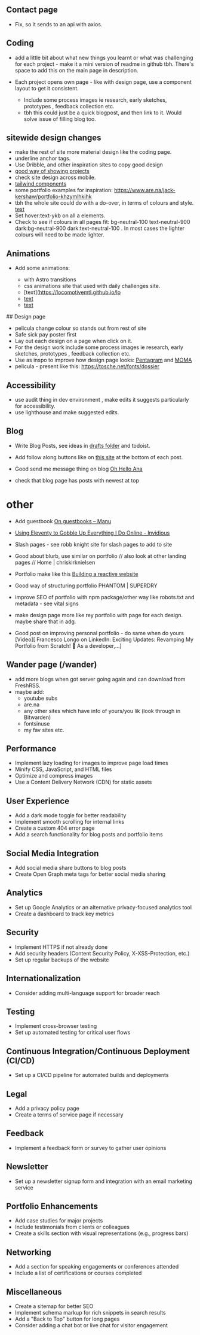 ## Contact page

- Fix, so it sends to an api with axios.

## Coding

- add a little bit about what new things you learnt or what was challenging for each project - make it a mini version of readme in github tbh. There's space to add this on the main page in description.
- Each project opens own page - like with design page, use a component layout to get it consistent.

  - Include some process images ie research, early sketches, prototypes , feedback collection etc.
  - tbh this could just be a quick blogpost, and then link to it. Would solve issue of filling blog too.

## sitewide design changes

- make the rest of site more material design like the coding page.
- underline anchor tags.
- Use Dribble, and other inspiration sites to copy good design
- [good way of showing projects](https://ohamidux.com/work)
- check site design across mobile.
- [tailwind components ](https://floatui.com/)
- some portfolio examples for inspiration: https://www.are.na/jack-kershaw/portfolio-khzymlhkihk
- tbh the whole site could do with a do-over, in terms of colours and style.
  [text](https://graphicdesignjunction.com/2024/06/how-to-modernize-your-website/?utm_source=vero&utm_medium=email&utm_content=control&utm_campaign=20240605%20Insider%20%28Sponsored%20by%20DMI%29&utm_term=Newsletter#N6)
- Set hover:text-ykb on all a elements.
- Check to see if colours in all pages fit: bg-neutral-100 text-neutral-900 dark:bg-neutral-900 dark:text-neutral-100 . In most cases the lighter colours will need to be made lighter.

## Animations

- Add some animations:

  - with Astro transitions
  - css animations site that used with daily challenges site.
  - [text](https://locomotivemtl.github.io/lo
  - [text](https://gsap.com/scroll/)
  - [text](http://michalsnik.github.io/aos/)

## Design page

- pelicula change colour so stands out from rest of site
- Safe sick pay poster first
- Lay out each design on a page when click on it.
- For the design work include some process images ie research, early sketches, prototypes , feedback collection etc.
- Use as inspo to improve how design page looks: [Pentagram](https://www.pentagram.com/) and [MOMA](https://www.moma.org/calendar/exhibitions/5657s)
- pelicula - present like this: https://tosche.net/fonts/dossier

## Accessibility

- use audit thing in dev environment , make edits it suggests particularly for accessibility.
- use lighthouse and make suggested edits.

## Blog

- Write Blog Posts, see ideas in [drafts folder](src/pages/blog/_drafts) and todoist.
- Add follow along buttons like on [this site](https://manuelmoreale.com/pb-simone-silvestroni) at the bottom of each post.

- Good send me message thing on blog [Oh Hello Ana](https://ohhelloana.blog/i-want-it-all/)
- check that blog page has posts with newest at top

# other

- Add guestbook [On guestbooks – Manu](https://manuelmoreale.com/@/page/25583Thdp8L1dO0C)

- [Using Eleventy to Gobble Up Everything I Do Online - Invidious](https://yewtu.be/watch?v=e_87IF7KGgo)

- Slash pages - see robb knight site for slash pages to add to site

- Good about blurb, use similar on portfolio // also look at other landing pages // Home | chriskirknielsen

- Portfolio make like this [Building a reactive website](https://feedpress.me/link/23795/16619744/building-a-reactive-website)

- Good way of structuring portfolio PHANTOM | SUPERDRY

- improve SEO of portfolio with npm package/other way like robots.txt and metadata - see vital signs

- make design page more like rey portfolio with page for each design. maybe share that in adg.

- Good post on improving personal portfolio - do same when do yours [Video][ Francesco Longo on LinkedIn: Exciting Updates: Revamping My Portfolio from Scratch! 🚀 As a developer,…]

## Wander page (/wander)

- add more blogs when got server going again and can download from FreshRSS.
- maybe add:
  - youtube subs
  - are.na
  - any other sites which have info of yours/you lik (look through in Bitwarden)
  - fontsinuse
  - my fav sites etc.

## Performance

- Implement lazy loading for images to improve page load times
- Minify CSS, JavaScript, and HTML files
- Optimize and compress images
- Use a Content Delivery Network (CDN) for static assets

## User Experience

- Add a dark mode toggle for better readability
- Implement smooth scrolling for internal links
- Create a custom 404 error page
- Add a search functionality for blog posts and portfolio items

## Social Media Integration

- Add social media share buttons to blog posts
- Create Open Graph meta tags for better social media sharing

## Analytics

- Set up Google Analytics or an alternative privacy-focused analytics tool
- Create a dashboard to track key metrics

## Security

- Implement HTTPS if not already done
- Add security headers (Content Security Policy, X-XSS-Protection, etc.)
- Set up regular backups of the website

## Internationalization

- Consider adding multi-language support for broader reach

## Testing

- Implement cross-browser testing
- Set up automated testing for critical user flows

## Continuous Integration/Continuous Deployment (CI/CD)

- Set up a CI/CD pipeline for automated builds and deployments

## Legal

- Add a privacy policy page
- Create a terms of service page if necessary

## Feedback

- Implement a feedback form or survey to gather user opinions

## Newsletter

- Set up a newsletter signup form and integration with an email marketing service

## Portfolio Enhancements

- Add case studies for major projects
- Include testimonials from clients or colleagues
- Create a skills section with visual representations (e.g., progress bars)

## Networking

- Add a section for speaking engagements or conferences attended
- Include a list of certifications or courses completed

## Miscellaneous

- Create a sitemap for better SEO
- Implement schema markup for rich snippets in search results
- Add a "Back to Top" button for long pages
- Consider adding a chat bot or live chat for visitor engagement
